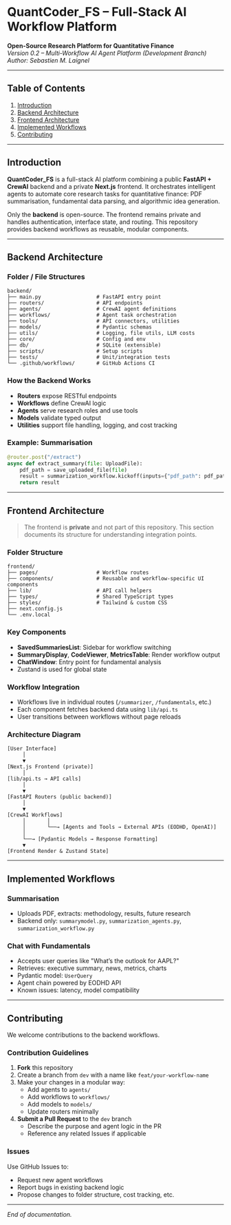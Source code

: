 # QuantCoder_FS – Full-Stack AI Workflow Platform

**Open-Source Research Platform for Quantitative Finance**  
*Version 0.2 – Multi-Workflow AI Agent Platform (Development Branch)*  
*Author: Sebastien M. Laignel*

---

## Table of Contents

1. [Introduction](#introduction)  
2. [Backend Architecture](#backend-architecture)  
3. [Frontend Architecture](#frontend-architecture)  
4. [Implemented Workflows](#implemented-workflows)  
5. [Contributing](#contributing)

---

## Introduction

**QuantCoder_FS** is a full-stack AI platform combining a public **FastAPI + CrewAI** backend and a private **Next.js** frontend. It orchestrates intelligent agents to automate core research tasks for quantitative finance: PDF summarisation, fundamental data parsing, and algorithmic idea generation.

Only the **backend** is open-source. The frontend remains private and handles authentication, interface state, and routing. This repository provides backend workflows as reusable, modular components.

---

## Backend Architecture

### Folder / File Structures

```
backend/
├── main.py                  # FastAPI entry point
├── routers/                 # API endpoints
├── agents/                  # CrewAI agent definitions
├── workflows/               # Agent task orchestration
├── tools/                   # API connectors, utilities
├── models/                  # Pydantic schemas
├── utils/                   # Logging, file utils, LLM costs
├── core/                    # Config and env
├── db/                      # SQLite (extensible)
├── scripts/                 # Setup scripts
├── tests/                   # Unit/integration tests
└── .github/workflows/       # GitHub Actions CI
```

### How the Backend Works

- **Routers** expose RESTful endpoints
- **Workflows** define CrewAI logic
- **Agents** serve research roles and use tools
- **Models** validate typed output
- **Utilities** support file handling, logging, and cost tracking

### Example: Summarisation

```python
@router.post("/extract")
async def extract_summary(file: UploadFile):
    pdf_path = save_uploaded_file(file)
    result = summarization_workflow.kickoff(inputs={"pdf_path": pdf_path}).to_dict()
    return result
```

---

## Frontend Architecture

> The frontend is **private** and not part of this repository. This section documents its structure for understanding integration points.

### Folder Structure

```
frontend/
├── pages/                   # Workflow routes
├── components/              # Reusable and workflow-specific UI components
├── lib/                     # API call helpers
├── types/                   # Shared TypeScript types
├── styles/                  # Tailwind & custom CSS
├── next.config.js
└── .env.local
```

### Key Components

- **SavedSummariesList**: Sidebar for workflow switching
- **SummaryDisplay**, **CodeViewer**, **MetricsTable**: Render workflow output
- **ChatWindow**: Entry point for fundamental analysis
- Zustand is used for global state

### Workflow Integration

- Workflows live in individual routes (`/summarizer`, `/fundamentals`, etc.)
- Each component fetches backend data using `lib/api.ts`
- User transitions between workflows without page reloads

### Architecture Diagram

```
[User Interface]
     │
     ▼
[Next.js Frontend (private)]
     │
[lib/api.ts → API calls]
     │
     ▼
[FastAPI Routers (public backend)]
     │
     ▼
[CrewAI Workflows]
     │       │
     │       └──→ [Agents and Tools → External APIs (EODHD, OpenAI)]
     │
     └──→ [Pydantic Models → Response Formatting]
     ▼
[Frontend Render & Zustand State]
```

---

## Implemented Workflows

### Summarisation

- Uploads PDF, extracts: methodology, results, future research
- Backend only: `summarymodel.py`, `summarization_agents.py`, `summarization_workflow.py`

### Chat with Fundamentals

- Accepts user queries like "What’s the outlook for AAPL?"
- Retrieves: executive summary, news, metrics, charts
- Pydantic model: `UserQuery`
- Agent chain powered by EODHD API
- Known issues: latency, model compatibility

---

## Contributing

We welcome contributions to the backend workflows.

### Contribution Guidelines

1. **Fork** this repository
2. Create a branch from `dev` with a name like `feat/your-workflow-name`
3. Make your changes in a modular way:
   - Add agents to `agents/`
   - Add workflows to `workflows/`
   - Add models to `models/`
   - Update routers minimally
4. **Submit a Pull Request** to the `dev` branch
   - Describe the purpose and agent logic in the PR
   - Reference any related Issues if applicable

### Issues

Use GitHub Issues to:
- Request new agent workflows
- Report bugs in existing backend logic
- Propose changes to folder structure, cost tracking, etc.

---

_End of documentation._

